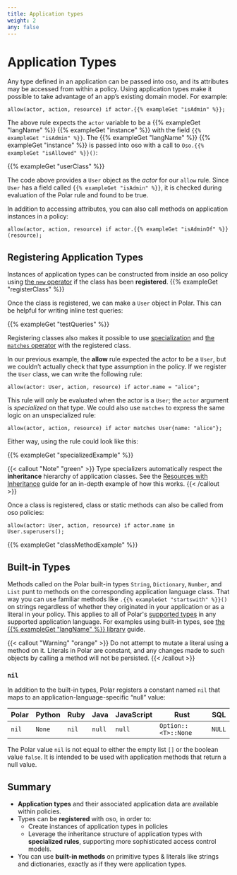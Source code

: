 ```yaml
---
title: Application types
weight: 2
any: false
---
```


# Application Types

Any type defined in an application can be passed into oso, and its attributes
may be accessed from within a policy. Using application types make it possible
to take advantage of an app’s existing domain model. For example:

```polar
allow(actor, action, resource) if actor.{{% exampleGet "isAdmin" %}};
```

<!-- TODO(gj): Link `Oso.isAllowed()` once API docs are setup. -->
The above rule expects the `actor` variable to be a {{% exampleGet "langName"
%}} {{% exampleGet "instance" %}} with the field `{{% exampleGet "isAdmin"
%}}`. The {{% exampleGet "langName" %}} {{% exampleGet "instance" %}} is passed
into oso with a call to `Oso.{{% exampleGet "isAllowed" %}}()`:

{{% exampleGet "userClass" %}}

The code above provides a `User` object as the *actor* for our `allow` rule.
Since `User` has a field called `{{% exampleGet "isAdmin" %}}`, it is checked
during evaluation of the Polar rule and found to be true.

In addition to accessing attributes, you can also call methods on application
instances in a policy:

```polar
allow(actor, action, resource) if actor.{{% exampleGet "isAdminOf" %}}(resource);
```

## Registering Application Types

Instances of application types can be constructed from inside an oso policy
using [the `new` operator](polar-syntax#new) if the class has been
**registered**. {{% exampleGet "registerClass" %}}

Once the class is registered, we can make a `User` object in Polar. This can be
helpful for writing inline test queries:

{{% exampleGet "testQueries" %}}

Registering classes also makes it possible to use
[specialization](polar-syntax#specialization) and [the `matches`
operator](polar-syntax#matches-operator) with the registered class.

In our previous example, the **allow** rule expected the actor to be a `User`,
but we couldn’t actually check that type assumption in the policy. If we
register the `User` class, we can write the following rule:

```polar
allow(actor: User, action, resource) if actor.name = "alice";
```

This rule will only be evaluated when the actor is a `User`; the `actor`
argument is *specialized* on that type. We could also use `matches` to express
the same logic on an unspecialized rule:

```polar
allow(actor, action, resource) if actor matches User{name: "alice"};
```

Either way, using the rule could look like this:

{{% exampleGet "specializedExample" %}}

{{< callout "Note" "green" >}}
  Type specializers automatically respect the **inheritance** hierarchy of
  application classes. See the [Resources with
  Inheritance](learn/policies/examples/inheritance) guide for an in-depth
  example of how this works.
{{< /callout >}}

Once a class is registered, class or static methods can also be called from oso
policies:

```polar
allow(actor: User, action, resource) if actor.name in User.superusers();
```

{{% exampleGet "classMethodExample" %}}

## Built-in Types

Methods called on the Polar built-in types `String`, `Dictionary`, `Number`,
and `List` punt to methods on the corresponding application language class.
That way you can use familiar methods like `.{{% exampleGet "startswith" %}}()`
on strings regardless of whether they originated in your application or as a
literal in your policy. This applies to all of Polar's [supported
types](polar-syntax#primitive-types) in any supported application language. For
examples using built-in types, see [the {{% exampleGet "langName" %}}
library](reference/classes) guide.

{{< callout "Warning" "orange" >}}
  Do not attempt to mutate a literal using a method on it. Literals in Polar
  are constant, and any changes made to such objects by calling a method will
  not be persisted.
{{< /callout >}}

### `nil`

In addition to the built-in types, Polar registers a constant named
`nil` that maps to an application-language-specific “null” value:

| Polar | Python | Ruby  | Java   | JavaScript | Rust                | SQL    |
| ----- | ------ | ----- | ------ | ---------- | ------------------- | ------ |
| `nil` | `None` | `nil` | `null` | `null`     | `Option::<T>::None` | `NULL` |

The Polar value `nil` is not equal to either the empty list `[]`
or the boolean value `false`. It is intended to be used with application
methods that return a null value.

## Summary

* **Application types** and their associated application data are available
  within policies.
* Types can be **registered** with oso, in order to:
  * Create instances of application types in policies
  * Leverage the inheritance structure of application types with **specialized
    rules**, supporting more sophisticated access control models.
* You can use **built-in methods** on primitive types & literals like strings
  and dictionaries, exactly as if they were application types.
